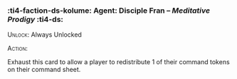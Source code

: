 ### :ti4-faction-ds-kolume: **Agent**: Disciple Fran – _Meditative Prodigy_ :ti4-ds:
<span style="font-variant:small-caps;">Unlock</span>: Always Unlocked

<span style="font-variant:small-caps;">Action</span>:

Exhaust this card to allow a player to redistribute 1 of their command tokens on their command sheet.
